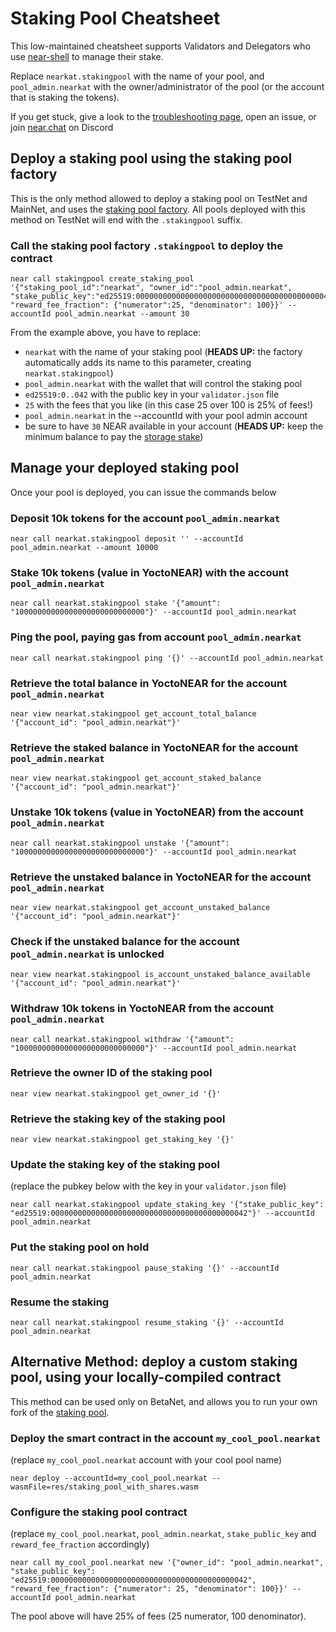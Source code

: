 # Staking Pool Cheatsheet

This low-maintained cheatsheet supports Validators and Delegators who use [near-shell](https://github.com/near/near-shell) to manage their stake.

Replace `nearkat.stakingpool` with the name of your pool, and `pool_admin.nearkat` with the owner/administrator of the pool (or the account that is staking the tokens).

If you get stuck, give a look to the [troubleshooting page](trobuleshooting.md), open an issue, or join [near.chat](https://near.chat) on Discord

## Deploy a staking pool using the staking pool factory
This is the only method allowed to deploy a staking pool on TestNet and MainNet, and uses the [staking pool factory](https://github.com/near/core-contracts/tree/master/staking-pool-factory). All pools deployed with this method on TestNet will end with the `.stakingpool` suffix.

### Call the staking pool factory `.stakingpool` to deploy the contract
```
near call stakingpool create_staking_pool '{"staking_pool_id":"nearkat", "owner_id":"pool_admin.nearkat", "stake_public_key":"ed25519:00000000000000000000000000000000000000000042", "reward_fee_fraction": {"numerator":25, "denominator": 100}}' --accountId pool_admin.nearkat --amount 30
```
From the example above, you have to replace:
- `nearkat` with the name of your staking pool (**HEADS UP:** the factory automatically adds its name to this parameter, creating `nearkat.stakingpool`)
- `pool_admin.nearkat` with the wallet that will control the staking pool
- `ed25519:0..042` with the public key in your `validator.json` file
- `25` with the fees that you like (in this case 25 over 100 is 25% of fees!)
- `pool_admin.nearkat` in the --accountId with your pool admin account
- be sure to have `30` NEAR available in your account (**HEADS UP:** keep the minimum balance to pay the [storage stake](https://near.org/papers/the-official-near-white-paper/#economics))

## Manage your deployed staking pool
Once your pool is deployed, you can issue the commands below

### Deposit 10k tokens for the account `pool_admin.nearkat`
```
near call nearkat.stakingpool deposit '' --accountId pool_admin.nearkat --amount 10000
```

### Stake 10k tokens (value in YoctoNEAR) with the account `pool_admin.nearkat`
```
near call nearkat.stakingpool stake '{"amount": "10000000000000000000000000000"}' --accountId pool_admin.nearkat
```

### Ping the pool, paying gas from account `pool_admin.nearkat`
```
near call nearkat.stakingpool ping '{}' --accountId pool_admin.nearkat
```

### Retrieve the total balance in YoctoNEAR for the account `pool_admin.nearkat`
```
near view nearkat.stakingpool get_account_total_balance '{"account_id": "pool_admin.nearkat"}'
```

### Retrieve the staked balance in YoctoNEAR for the account `pool_admin.nearkat`
```
near view nearkat.stakingpool get_account_staked_balance '{"account_id": "pool_admin.nearkat"}'
```

### Unstake 10k tokens (value in YoctoNEAR) from the account `pool_admin.nearkat`
```
near call nearkat.stakingpool unstake '{"amount": "10000000000000000000000000000"}' --accountId pool_admin.nearkat
```

### Retrieve the unstaked balance in YoctoNEAR for the account `pool_admin.nearkat`
```
near view nearkat.stakingpool get_account_unstaked_balance '{"account_id": "pool_admin.nearkat"}'
```

### Check if the unstaked balance for the account `pool_admin.nearkat` is unlocked
```
near view nearkat.stakingpool is_account_unstaked_balance_available '{"account_id": "pool_admin.nearkat"}'
```

### Withdraw 10k tokens in YoctoNEAR from the account `pool_admin.nearkat`
```
near call nearkat.stakingpool withdraw '{"amount": "10000000000000000000000000000"}' --accountId pool_admin.nearkat
```

### Retrieve the owner ID of the staking pool
```
near view nearkat.stakingpool get_owner_id '{}'
```

### Retrieve the staking key of the staking pool
```
near view nearkat.stakingpool get_staking_key '{}'
```

### Update the staking key of the staking pool
(replace the pubkey below with the key in your `validator.json` file)
```
near call nearkat.stakingpool update_staking_key '{"stake_public_key": "ed25519:00000000000000000000000000000000000000000042"}' --accountId pool_admin.nearkat
```

### Put the staking pool on hold
```
near call nearkat.stakingpool pause_staking '{}' --accountId pool_admin.nearkat
```

### Resume the staking
```
near call nearkat.stakingpool resume_staking '{}' --accountId pool_admin.nearkat
```


## Alternative Method: deploy a custom staking pool, using your locally-compiled contract
This method can be used only on BetaNet, and allows you to run your own fork of the [staking pool](https://github.com/near/core-contracts/tree/master/staking-pool).

### Deploy the smart contract in the account `my_cool_pool.nearkat`
(replace `my_cool_pool.nearkat` account with your cool pool name)
```
near deploy --accountId=my_cool_pool.nearkat --wasmFile=res/staking_pool_with_shares.wasm
```

### Configure the staking pool contract
(replace `my_cool_pool.nearkat`, `pool_admin.nearkat`, `stake_public_key` and `reward_fee_fraction` accordingly)
```
near call my_cool_pool.nearkat new '{"owner_id": "pool_admin.nearkat", "stake_public_key": "ed25519:00000000000000000000000000000000000000000042", "reward_fee_fraction": {"numerator": 25, "denominator": 100}}' --accountId pool_admin.nearkat
```
The pool above will have 25% of fees (25 numerator, 100 denominator).